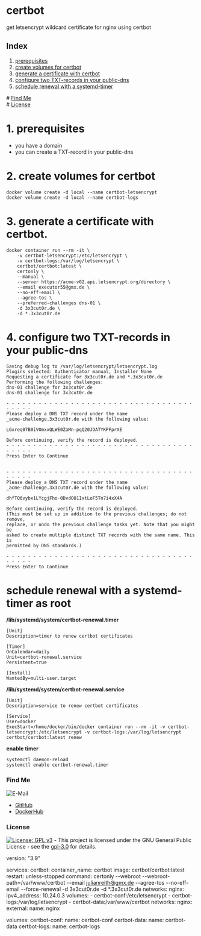 # certbot

get letsencrypt wildcard certificate for nginx using certbot

## Index

1. [prerequisites](#prerequisites)
2. [create volumes for certbot](#volumes)  
3. [generate a certificate with certbot](#generate)  
4. [configure two TXT-records in your public-dns](#txt-records)  
5. [schedule renewal with a systemd-timer](#renewal)  

\# [Find Me](#findme)  
\# [License](#license)  

# 1. prerequisites <a name="prerequisites"></a>
* you have a domain
* you can create a TXT-record in your public-dns

# 2. create volumes for certbot <a name="volumes"></a>
```shell
docker volume create -d local --name certbot-letsencrypt
docker volume create -d local --name certbot-logs

```

# 3. generate a certificate with certbot. <a name="generate"></a>
```shell
docker container run --rm -it \
    -v certbot-letsencrypt:/etc/letsencrypt \
    -v certbot-logs:/var/log/letsencrypt \
    certbot/certbot:latest \
    certonly \
    --manual \
    --server https://acme-v02.api.letsencrypt.org/directory \
    --email executor55@gmx.de \
    --no-eff-email \
    --agree-tos \
    --preferred-challenges dns-01 \
    -d 3x3cut0r.de \
    -d *.3x3cut0r.de

```

# 4. configure two TXT-records in your public-dns <a name="txt-records"></a>
```shell
Saving debug log to /var/log/letsencrypt/letsencrypt.log
Plugins selected: Authenticator manual, Installer None
Requesting a certificate for 3x3cut0r.de and *.3x3cut0r.de
Performing the following challenges:
dns-01 challenge for 3x3cut0r.de
dns-01 challenge for 3x3cut0r.de

- - - - - - - - - - - - - - - - - - - - - - - - - - - - - - - - - - - - - - - -
Please deploy a DNS TXT record under the name
_acme-challenge.3x3cut0r.de with the following value:

LGxreq07B0iVOmxxQLWE0ZaMn-pqQ20JOATYKPFprXE

Before continuing, verify the record is deployed.
- - - - - - - - - - - - - - - - - - - - - - - - - - - - - - - - - - - - - - - -
Press Enter to Continue


- - - - - - - - - - - - - - - - - - - - - - - - - - - - - - - - - - - - - - - -
Please deploy a DNS TXT record under the name
_acme-challenge.3x3cut0r.de with the following value:

dhfTQ6vybx1LYcgjFho-0DvdOO1IxtLoF5Tn7i4xX4A

Before continuing, verify the record is deployed.
(This must be set up in addition to the previous challenges; do not remove,
replace, or undo the previous challenge tasks yet. Note that you might be
asked to create multiple distinct TXT records with the same name. This is
permitted by DNS standards.)

- - - - - - - - - - - - - - - - - - - - - - - - - - - - - - - - - - - - - - - -
Press Enter to Continue

```

# schedule renewal with a systemd-timer as root <a name="renewal"></a>
**/lib/systemd/system/certbot-renewal.timer**
```shell
[Unit]
Description=timer to renew certbot certificates

[Timer]
OnCalendar=daily
Unit=certbot-renewal.service
Persistent=true

[Install]
WantedBy=multi-user.target

```
**/lib/systemd/system/certbot-renewal.service**
```shell
[Unit]
Description=service to renew certbot certificates

[Service]
User=docker
ExecStart=/home/docker/bin/docker container run --rm -it -v certbot-letsencrypt:/etc/letsencrypt -v certbot-logs:/var/log/letsencrypt certbot/certbot:latest renew

```
**enable timer**
```shell
systemctl daemon-reload
systemctl enable certbot-renewal.timer

```

### Find Me <a name="findme"></a>

![E-Mail](https://img.shields.io/badge/E--Mail-executor55%40gmx.de-red)
* [GitHub](https://github.com/3x3cut0r)
* [DockerHub](https://hub.docker.com/u/3x3cut0r)

### License <a name="license"></a>

[![License: GPL v3](https://img.shields.io/badge/License-GPLv3-blue.svg)](https://www.gnu.org/licenses/gpl-3.0) - This project is licensed under the GNU General Public License - see the [gpl-3.0](https://www.gnu.org/licenses/gpl-3.0.en.html) for details.


version: "3.9"

services:
    certbot:
        container_name: certbot
        image: certbot/certbot:latest
        restart: unless-stopped
        command: certonly --webroot --webroot-path=/var/www/certbot --email julianreith@gmx.de --agree-tos --no-eff-email --force-renewal -d 3x3cut0r.de -d *.3x3cut0r.de
        networks:
            nginx:
                ipv4_address: 10.24.0.3
        volumes:
            - certbot-conf:/etc/letsencrypt
            - certbot-logs:/var/log/letsencrypt
            - certbot-data:/var/www/certbot
networks:
    nginx:
      external:
            name: nginx

volumes:
    certbot-conf:
        name: certbot-conf
    certbot-data:
        name: certbot-data
    certbot-logs:
        name: certbot-logs
